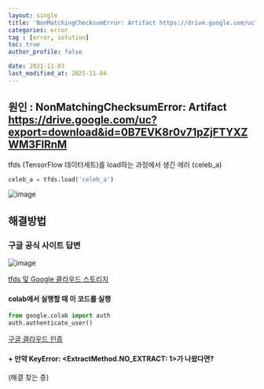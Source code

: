 ```yaml
---
layout: single
title: 'NonMatchingChecksumError: Artifact https://drive.google.com/uc?export=download&id=0B7EVK8r0v71pZjFTYXZWM3FlRnM 에러 해결 방법'
categories: error
tag : [error, solution]
toc: true
author_profile: false

date: 2021-11-03
last_modified_at: 2021-11-04
---
```


## 원인 : NonMatchingChecksumError: Artifact https://drive.google.com/uc?export=download&id=0B7EVK8r0v71pZjFTYXZWM3FlRnM 

tfds (TensorFlow 데이터세트)를 load하는 과정에서 생긴 에러
(celeb_a)

```python
celeb_a = tfds.load('celeb_a')
```

![image](https://user-images.githubusercontent.com/78655692/140298490-78dacbbc-1b79-4299-865d-17c9d9e6b495.png)



## 해결방법

### 구글 공식 사이트 답변
![image](https://user-images.githubusercontent.com/78655692/140298711-f4d0ec60-67a1-4d9a-a179-ae8904687412.png)

[tfds 및 Google 클라우드 스토리지](https://www.tensorflow.org/datasets/gcs)

#### colab에서 실행할 때 이 코드를 실행
```python
from google.colab import auth
auth.authenticate_user()
```

[구글 클라우드 인증](https://cloud.google.com/docs/authentication/getting-started#windows)

#### + 만약 KeyError: <ExtractMethod.NO_EXTRACT: 1>가 나왔다면?
(해결 찾는 중) 